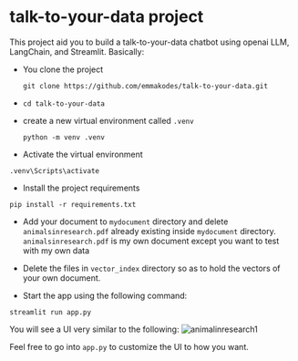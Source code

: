 # talk-to-your-data project
This project aid you to build a talk-to-your-data chatbot using openai LLM, LangChain, and Streamlit. 
Basically:
- You clone the project

  `git clone https://github.com/emmakodes/talk-to-your-data.git`
  
- `cd talk-to-your-data`

- create a new virtual environment called `.venv`
  
  `python -m venv .venv`
  
- Activate the virtual environment
  
`.venv\Scripts\activate`

- Install the project requirements
  
`pip install -r requirements.txt`

- Add your document to `mydocument` directory and delete `animalsinresearch.pdf` already existing inside `mydocument` directory. `animalsinresearch.pdf` is my own document except you want to test with my own data

- Delete the files in `vector_index` directory so as to hold the vectors of your own document.
  
- Start the app using the following command:
  
`streamlit run app.py`

You will see a UI very similar to the following:
![animalinresearch1](https://github.com/emmakodes/talk-to-your-data/assets/34986076/afcfed09-a277-415a-abb6-5267603a144e)


Feel free to go into `app.py` to customize the UI to how you want.





